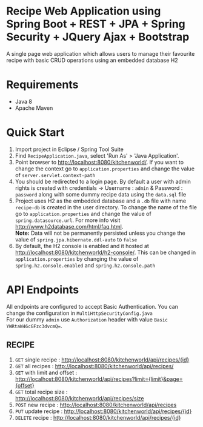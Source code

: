 # Recipe Web Application using Spring Boot + REST + JPA + Spring Security + JQuery Ajax + Bootstrap 
A single page web application which allows users to manage their favourite recipe with basic CRUD operations using an embedded database H2
# Requirements
<ul>
<li>Java 8</li>
<li>Apache Maven</li>
</ul>

# Quick Start
<ol>
<li>Import project in Eclipse / Spring Tool Suite</li>
<li>Find <code>RecipeApplication.java</code>, select 'Run As' > 'Java Application'.</li>
<li>Point browser to <a href="#">http://localhost:8080/kitchenworld/</a>. If you want to change the context go to <code>application.properties</code> and change the value of <code>server.servlet.context-path</code></li>
<li>You should be redirected to a login page. By default a user with admin rights is created with credentials -> Username :  <code>admin</code> & Password : <code>password</code>
along with some dummy recipe data using the <code>data.sql</code> file</li>
<li>Project uses H2 as the embedded database and a <code>.db</code> file with name <code>recipe-db</code> is created in the user directory. To change the name of the file go to <code>application.properties</code> and change the value of <code>spring.datasource.url</code>. For more info visit <a href="http://www.h2database.com/html/faq.html">http://www.h2database.com/html/faq.html</a>.<br>  
<b>Note:</b>  Data will not be permanently persisted unless you change the value of <code>spring.jpa.hibernate.ddl-auto</code>  to <code>false</code></li>
<li>By default, the H2 console is enabled and it hosted at <a href="">http://localhost:8080/kitchenworld/h2-console/</a>. This can be changed in <code>application.properties</code> by changing the value of <code>spring.h2.console.enabled</code> and <code>spring.h2.console.path</code></li>
</ol>

# API Endpoints
All endpoints are configured to accept Basic Authentication. You can change the configuration in <code>MultiHttpSecurityConfig.java</code><br> For our dummy <code>admin</code> use <code>Authorization</code> header with value <code>Basic YWRtaW46cGFzc3dvcmQ=</code>.
## RECIPE
<ol>
<li><code>GET</code> single recipe : <a href="#">http://localhost:8080/kitchenworld/api/recipes/{id}</a></li>
<li><code>GET</code> all recipes : <a href="#">http://localhost:8080/kitchenworld/api/recipes/</a></li>
<li><code>GET</code> with limit and offset : <a href="#">http://localhost:8080/kitchenworld/api/recipes?limit={limit}&page={offset}</a></li>
<li><code>GET</code> total recipe size : <a href="#">http://localhost:8080/kitchenworld/api/recipes/size</a></li>
<li><code>POST</code> new recipe : <a href="#">http://localhost:8080/kitchenworld/api/recipes</a></li>
<li><code>PUT</code> update recipe : <a href="#">http://localhost:8080/kitchenworld/api/recipes/{id}</a></li>
<li><code>DELETE</code> recipe : <a href="#">http://localhost:8080/kitchenworld/api/recipes/{id}</a></li>
</ol>

